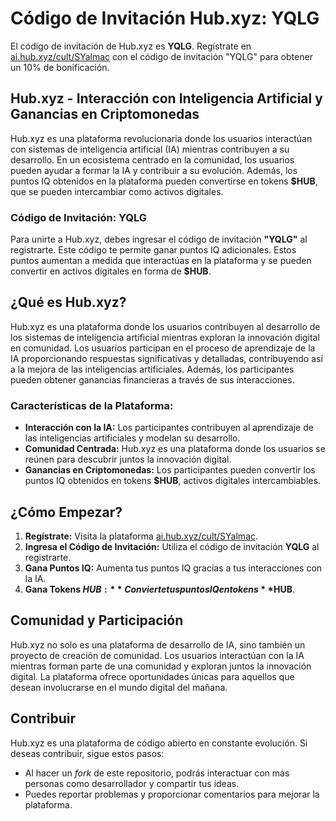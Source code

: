 # Código de Invitación Hub.xyz: YQLG

El código de invitación de Hub.xyz es **YQLG**. Regístrate en [ai.hub.xyz/cult/SYalmac](https://ai.hub.xyz/cult/SYalmac) con el código de invitación "YQLG" para obtener un 10% de bonificación.

## Hub.xyz - Interacción con Inteligencia Artificial y Ganancias en Criptomonedas

Hub.xyz es una plataforma revolucionaria donde los usuarios interactúan con sistemas de inteligencia artificial (IA) mientras contribuyen a su desarrollo. En un ecosistema centrado en la comunidad, los usuarios pueden ayudar a formar la IA y contribuir a su evolución. Además, los puntos IQ obtenidos en la plataforma pueden convertirse en tokens **$HUB**, que se pueden intercambiar como activos digitales.

### Código de Invitación: YQLG
Para unirte a Hub.xyz, debes ingresar el código de invitación **"YQLG"** al registrarte. Este código te permite ganar puntos IQ adicionales. Estos puntos aumentan a medida que interactúas en la plataforma y se pueden convertir en activos digitales en forma de **$HUB**.

## ¿Qué es Hub.xyz?
Hub.xyz es una plataforma donde los usuarios contribuyen al desarrollo de los sistemas de inteligencia artificial mientras exploran la innovación digital en comunidad. Los usuarios participan en el proceso de aprendizaje de la IA proporcionando respuestas significativas y detalladas, contribuyendo así a la mejora de las inteligencias artificiales. Además, los participantes pueden obtener ganancias financieras a través de sus interacciones.

### Características de la Plataforma:
- **Interacción con la IA:** Los participantes contribuyen al aprendizaje de las inteligencias artificiales y modelan su desarrollo.
- **Comunidad Centrada:** Hub.xyz es una plataforma donde los usuarios se reúnen para descubrir juntos la innovación digital.
- **Ganancias en Criptomonedas:** Los participantes pueden convertir los puntos IQ obtenidos en tokens **$HUB**, activos digitales intercambiables.

## ¿Cómo Empezar?
1. **Regístrate:** Visita la plataforma [ai.hub.xyz/cult/SYalmac](https://ai.hub.xyz/cult/SYalmac).
2. **Ingresa el Código de Invitación:** Utiliza el código de invitación **YQLG** al registrarte.
3. **Gana Puntos IQ:** Aumenta tus puntos IQ gracias a tus interacciones con la IA.
4. **Gana Tokens $HUB:** Convierte tus puntos IQ en tokens **$HUB**.

## Comunidad y Participación

Hub.xyz no solo es una plataforma de desarrollo de IA, sino también un proyecto de creación de comunidad. Los usuarios interactúan con la IA mientras forman parte de una comunidad y exploran juntos la innovación digital. La plataforma ofrece oportunidades únicas para aquellos que desean involucrarse en el mundo digital del mañana.

## Contribuir

Hub.xyz es una plataforma de código abierto en constante evolución. Si deseas contribuir, sigue estos pasos:

- Al hacer un *fork* de este repositorio, podrás interactuar con más personas como desarrollador y compartir tus ideas.
- Puedes reportar problemas y proporcionar comentarios para mejorar la plataforma.
